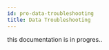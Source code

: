 ```yaml
---
id: pro-data-troubleshooting
title: Data Troubleshooting
---
```


this documentation is in progres..